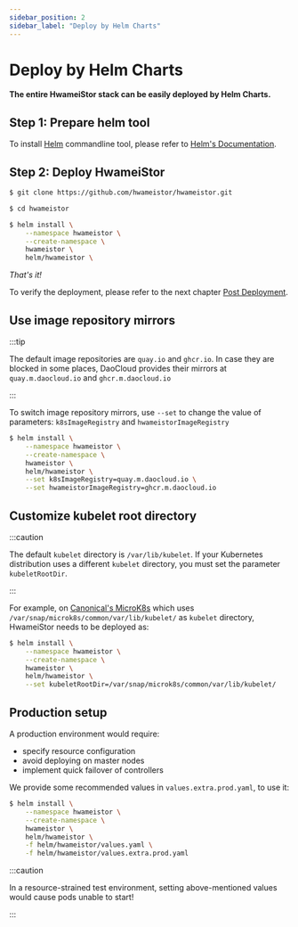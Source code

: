 ```yaml
---
sidebar_position: 2
sidebar_label: "Deploy by Helm Charts"
---
```


# Deploy by Helm Charts

**The entire HwameiStor stack can be easily deployed by Helm Charts.**

## Step 1: Prepare helm tool

To install [Helm](https://helm.sh/) commandline tool, please refer to [Helm's Documentation](https://helm.sh/docs/).

## Step 2: Deploy HwameiStor

```bash
$ git clone https://github.com/hwameistor/hwameistor.git

$ cd hwameistor

$ helm install \
    --namespace hwameistor \
    --create-namespace \
    hwameistor \
    helm/hwameistor \
```

*That's it!*

To verify the deployment, please refer to the next chapter [Post Deployment](./02.post-deploy.md).

## Use image repository mirrors

:::tip

The default image repositories are `quay.io` and `ghcr.io`. 
In case they are blocked in some places, DaoCloud provides their mirrors at `quay.m.daocloud.io` and `ghcr.m.daocloud.io`

:::

To switch image repository mirrors, use `--set` to change the value of parameters: `k8sImageRegistry` and `hwameistorImageRegistry`

```bash
$ helm install \
    --namespace hwameistor \
    --create-namespace \
    hwameistor \
    helm/hwameistor \
    --set k8sImageRegistry=quay.m.daocloud.io \
    --set hwameistorImageRegistry=ghcr.m.daocloud.io
```

## Customize kubelet root directory

:::caution

The default `kubelet` directory is `/var/lib/kubelet`.
If your Kubernetes distribution uses a different `kubelet` directory, you must set the parameter `kubeletRootDir`.

:::

For example, on [Canonical's MicroK8s](https://microk8s.io/) which uses `/var/snap/microk8s/common/var/lib/kubelet/` as `kubelet` directory,  HwameiStor needs to be deployed as:
 
```bash
$ helm install \
    --namespace hwameistor \
    --create-namespace \
    hwameistor \
    helm/hwameistor \
    --set kubeletRootDir=/var/snap/microk8s/common/var/lib/kubelet/
```

## Production setup

A production environment would require:

- specify resource configuration
- avoid deploying on master nodes
- implement quick failover of controllers
  
We provide some recommended values in `values.extra.prod.yaml`, to use it:

```bash
$ helm install \
    --namespace hwameistor \
    --create-namespace \
    hwameistor \
    helm/hwameistor \
    -f helm/hwameistor/values.yaml \
    -f helm/hwameistor/values.extra.prod.yaml
```

:::caution

In a resource-strained test environment, setting above-mentioned values would cause pods unable to start!

:::
